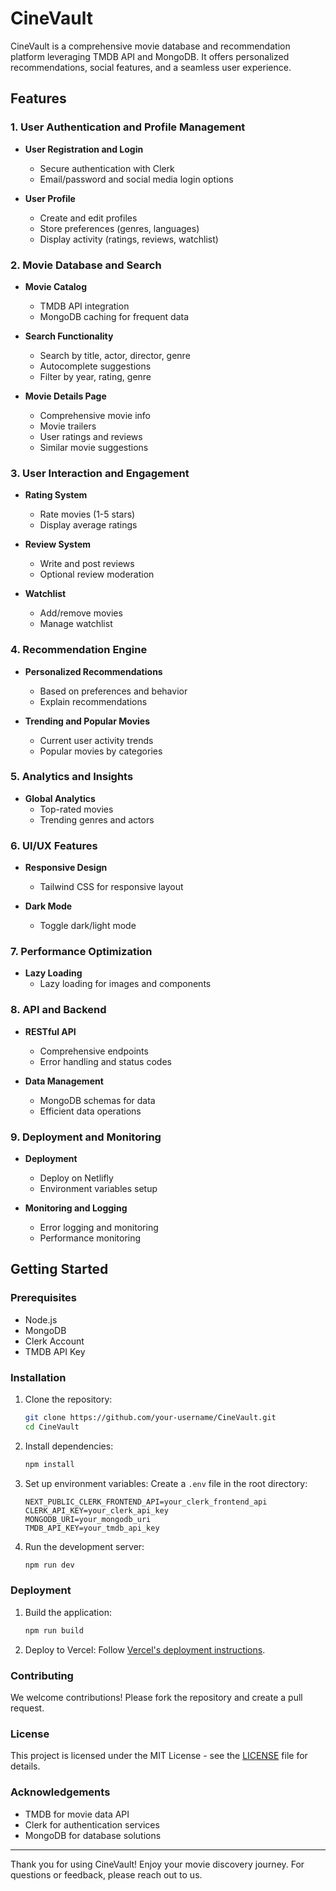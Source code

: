 # CineVault

CineVault is a comprehensive movie database and recommendation platform leveraging TMDB API and MongoDB. It offers personalized recommendations, social features, and a seamless user experience.

## Features

### 1. User Authentication and Profile Management

- **User Registration and Login**
  - Secure authentication with Clerk
  - Email/password and social media login options

- **User Profile**
  - Create and edit profiles
  - Store preferences (genres, languages)
  - Display activity (ratings, reviews, watchlist)

### 2. Movie Database and Search

- **Movie Catalog**
  - TMDB API integration
  - MongoDB caching for frequent data

- **Search Functionality**
  - Search by title, actor, director, genre
  - Autocomplete suggestions
  - Filter by year, rating, genre

- **Movie Details Page**
  - Comprehensive movie info
  - Movie trailers
  - User ratings and reviews
  - Similar movie suggestions

### 3. User Interaction and Engagement

- **Rating System**
  - Rate movies (1-5 stars)
  - Display average ratings

- **Review System**
  - Write and post reviews
  - Optional review moderation

- **Watchlist**
  - Add/remove movies
  - Manage watchlist

### 4. Recommendation Engine

- **Personalized Recommendations**
  - Based on preferences and behavior
  - Explain recommendations

- **Trending and Popular Movies**
  - Current user activity trends
  - Popular movies by categories

### 5. Analytics and Insights

- **Global Analytics**
  - Top-rated movies
  - Trending genres and actors

### 6. UI/UX Features

- **Responsive Design**
  - Tailwind CSS for responsive layout

- **Dark Mode**
  - Toggle dark/light mode

### 7. Performance Optimization

- **Lazy Loading**
  - Lazy loading for images and components

### 8. API and Backend

- **RESTful API**
  - Comprehensive endpoints
  - Error handling and status codes

- **Data Management**
  - MongoDB schemas for data
  - Efficient data operations

### 9. Deployment and Monitoring

- **Deployment**
  - Deploy on Netlifly
  - Environment variables setup

- **Monitoring and Logging**
  - Error logging and monitoring
  - Performance monitoring

## Getting Started

### Prerequisites

- Node.js
- MongoDB
- Clerk Account
- TMDB API Key

### Installation

1. Clone the repository:
   ```bash
   git clone https://github.com/your-username/CineVault.git
   cd CineVault
   ```

2. Install dependencies:
   ```bash
   npm install
   ```

3. Set up environment variables:
   Create a `.env` file in the root directory:
   ```env
   NEXT_PUBLIC_CLERK_FRONTEND_API=your_clerk_frontend_api
   CLERK_API_KEY=your_clerk_api_key
   MONGODB_URI=your_mongodb_uri
   TMDB_API_KEY=your_tmdb_api_key
   ```

4. Run the development server:
   ```bash
   npm run dev
   ```

### Deployment

1. Build the application:
   ```bash
   npm run build
   ```

2. Deploy to Vercel:
   Follow [Vercel's deployment instructions](https://vercel.com/docs).

### Contributing

We welcome contributions! Please fork the repository and create a pull request.

### License

This project is licensed under the MIT License - see the [LICENSE](LICENSE) file for details.

### Acknowledgements

- TMDB for movie data API
- Clerk for authentication services
- MongoDB for database solutions

---

Thank you for using CineVault! Enjoy your movie discovery journey. For questions or feedback, please reach out to us.
